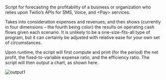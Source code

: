 Script for forecasting the profitability of a business or organization who relies upon Twilio’s APIs for SMS, Voice, and \<Pay> services.
  
Takes into consideration expenses and revenues, and then shows (currently in four dimensions – the fourth being color) the results on operating cash flows given each scenario. It is unlikely to be a one-size-fits-all type of program, but it can certainly be adjusted with relative ease for your own set of circumstances. 
  
Upon runtime, the script will first compute and print (for the period) the net profit, the fixed-to-variable expense ratio, and the efficiency ratio. The script will then output a chart, as shown here.

![output1](https://user-images.githubusercontent.com/116965482/210898799-94a9a195-2d83-41b4-8006-2e123e6b106e.png)
